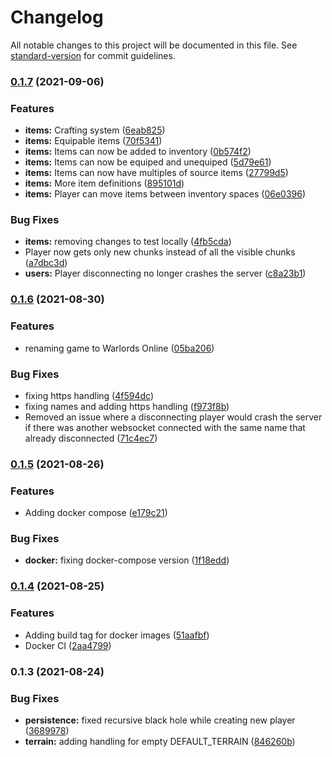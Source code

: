 # Changelog

All notable changes to this project will be documented in this file. See [standard-version](https://github.com/conventional-changelog/standard-version) for commit guidelines.

### [0.1.7](https://github.com/jacekku/TraviansServer/compare/v0.1.6...v0.1.7) (2021-09-06)


### Features

* **items:** Crafting system ([6eab825](https://github.com/jacekku/TraviansServer/commit/6eab82578f210de6c528879b349b1946db90f88d))
* **items:** Equipable items ([70f5341](https://github.com/jacekku/TraviansServer/commit/70f53419103159cc2bf740a2812a08c89e0f35dc))
* **items:** Items can now be added to inventory ([0b574f2](https://github.com/jacekku/TraviansServer/commit/0b574f2beb7b28ebc0ecb30e48a5272ce9b9b10c))
* **items:** Items can now be equiped and unequiped ([5d79e61](https://github.com/jacekku/TraviansServer/commit/5d79e61df5c3341df67707db67d899d6c79aad81))
* **items:** Items can now have multiples of source items ([27799d5](https://github.com/jacekku/TraviansServer/commit/27799d5cdef74b5158dc0ccd7fd6419e6a93ef95))
* **items:** More item definitions ([895101d](https://github.com/jacekku/TraviansServer/commit/895101d65171db1e52cee576e69b0a1fe043a316))
* **items:** Player can move items between inventory spaces ([06e0396](https://github.com/jacekku/TraviansServer/commit/06e03965a4fe76ba981e362a295413bc8ac56dbe))


### Bug Fixes

* **items:** removing changes to test locally ([4fb5cda](https://github.com/jacekku/TraviansServer/commit/4fb5cda4499b1cabb2df4f297c5ebba36d6e2dc2))
* Player now gets only new chunks instead of all the visible chunks ([a7dbc3d](https://github.com/jacekku/TraviansServer/commit/a7dbc3d458c305a1dc93b95c3b48b41d0dac7f5e))
* **users:** Player disconnecting no longer crashes the server ([c8a23b1](https://github.com/jacekku/TraviansServer/commit/c8a23b13dcb979dbcbdab7a2ed581d755d7ceec3))

### [0.1.6](https://github.com/jacekku/TraviansServer/compare/v0.1.5...v0.1.6) (2021-08-30)

### Features

- renaming game to Warlords Online ([05ba206](https://github.com/jacekku/TraviansServer/commit/05ba206ffa850da4d3a48220b6d785f7421ecadc))

### Bug Fixes

- fixing https handling ([4f594dc](https://github.com/jacekku/TraviansServer/commit/4f594dc2e12ff3d7a694aa69911a8bc68fa50f60))
- fixing names and adding https handling ([f973f8b](https://github.com/jacekku/TraviansServer/commit/f973f8b70a3a21e390688ee9ff0490d394623f55))
- Removed an issue where a disconnecting player would crash the server if there was another websocket connected with the same name that already disconnected ([71c4ec7](https://github.com/jacekku/TraviansServer/commit/71c4ec7c13f4d0f7a859c9647adffa621ce6570a))

### [0.1.5](https://github.com/jacekku/TraviansServer/compare/v0.1.4...v0.1.5) (2021-08-26)

### Features

- Adding docker compose ([e179c21](https://github.com/jacekku/TraviansServer/commit/e179c211fc0b487e2ae78abdb4f4420b16323b9a))

### Bug Fixes

- **docker:** fixing docker-compose version ([1f18edd](https://github.com/jacekku/TraviansServer/commit/1f18edd1a3c3b8ef584d7fa64aea812f0acc2e5b))

### [0.1.4](https://github.com/jacekku/TraviansServer/compare/v0.1.3...v0.1.4) (2021-08-25)

### Features

- Adding build tag for docker images ([51aafbf](https://github.com/jacekku/TraviansServer/commit/51aafbf4e8d0c9169547deb555b057415b9af18b))
- Docker CI ([2aa4799](https://github.com/jacekku/TraviansServer/commit/2aa4799bc57305905661a0f3962b3b154e3f2d52))

### 0.1.3 (2021-08-24)

### Bug Fixes

- **persistence:** fixed recursive black hole while creating new player ([3689978](https://github.com/jacekku/TraviansServer/commit/3689978bfb63603933612cfd863dd29dc4c86761))
- **terrain:** adding handling for empty DEFAULT_TERRAIN ([846260b](https://github.com/jacekku/TraviansServer/commit/846260b946d1126a782784f05476d122787a69d1))
